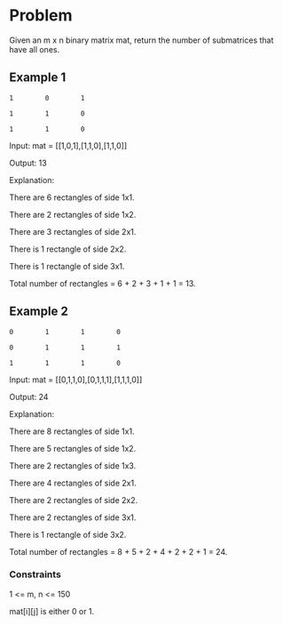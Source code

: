 # Problem

Given an m x n binary matrix mat, return the number of submatrices that have all ones.

## Example 1

    1        0        1
    
    1        1        0
    
    1        1        0

Input: mat = [[1,0,1],[1,1,0],[1,1,0]]

Output: 13

Explanation: 

There are 6 rectangles of side 1x1.

There are 2 rectangles of side 1x2.

There are 3 rectangles of side 2x1.

There is 1 rectangle of side 2x2. 

There is 1 rectangle of side 3x1.

Total number of rectangles = 6 + 2 + 3 + 1 + 1 = 13.

## Example 2

    0        1        1        0
    
    0        1        1        1

    1        1        1        0

Input: mat = [[0,1,1,0],[0,1,1,1],[1,1,1,0]]

Output: 24

Explanation: 

There are 8 rectangles of side 1x1.

There are 5 rectangles of side 1x2.

There are 2 rectangles of side 1x3. 

There are 4 rectangles of side 2x1.

There are 2 rectangles of side 2x2. 

There are 2 rectangles of side 3x1. 

There is 1 rectangle of side 3x2. 

Total number of rectangles = 8 + 5 + 2 + 4 + 2 + 2 + 1 = 24.

### Constraints

1 <= m, n <= 150

mat[i][j] is either 0 or 1.
